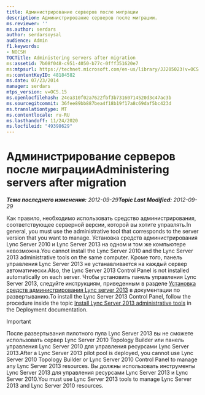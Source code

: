 ```yaml
---
title: Администрирование серверов после миграции
description: Администрирование серверов после миграции.
ms.reviewer: ''
ms.author: serdars
author: serdarsoysal
audience: Admin
f1.keywords:
- NOCSH
TOCTitle: Administering servers after migration
ms:assetid: 7b08f048-c951-4050-b77c-0fff351620e7
ms:mtpsurl: https://technet.microsoft.com/en-us/library/JJ205023(v=OCS.15)
ms:contentKeyID: 48184582
ms.date: 07/23/2014
manager: serdars
mtps_version: v=OCS.15
ms.openlocfilehash: 24ea310f02a7622fbf3b73160714520d3c47ac3b
ms.sourcegitcommit: 36fee89bb887bea4f18b19f17a8c69daf5bc423d
ms.translationtype: MT
ms.contentlocale: ru-RU
ms.lasthandoff: 11/24/2020
ms.locfileid: "49398629"
---
```

# <a name="administering-servers-after-migration"></a><span data-ttu-id="6e695-103">Администрирование серверов после миграции</span><span class="sxs-lookup"><span data-stu-id="6e695-103">Administering servers after migration</span></span>

<div data-xmlns="http://www.w3.org/1999/xhtml">

<div class="topic" data-xmlns="http://www.w3.org/1999/xhtml" data-msxsl="urn:schemas-microsoft-com:xslt" data-cs="https://msdn.microsoft.com/">

<div data-asp="https://msdn2.microsoft.com/asp">



</div>

<div id="mainSection">

<div id="mainBody"><span data-ttu-id="6e695-104">

<span> </span></span><span class="sxs-lookup"><span data-stu-id="6e695-104">

<span> </span></span></span>

<span data-ttu-id="6e695-105">_**Тема последнего изменения:** 2012-09-29_</span><span class="sxs-lookup"><span data-stu-id="6e695-105">_**Topic Last Modified:** 2012-09-29_</span></span>

<span data-ttu-id="6e695-106">Как правило, необходимо использовать средство администрирования, соответствующее серверной версии, которой вы хотите управлять.</span><span class="sxs-lookup"><span data-stu-id="6e695-106">In general, you must use the administrative tool that corresponds to the server version that you want to manage.</span></span> <span data-ttu-id="6e695-107">Установка средств администрирования Lync Server 2010 и Lync Server 2013 на одном и том же компьютере невозможна.</span><span class="sxs-lookup"><span data-stu-id="6e695-107">You cannot install the Lync Server 2010 and the Lync Server 2013 administrative tools on the same computer.</span></span> <span data-ttu-id="6e695-108">Кроме того, панель управления Lync Server 2013 не устанавливается на каждый сервер автоматически.</span><span class="sxs-lookup"><span data-stu-id="6e695-108">Also, the Lync Server 2013 Control Panel is not installed automatically on each server.</span></span> <span data-ttu-id="6e695-109">Чтобы установить панель управления Lync Server 2013, следуйте инструкциям, приведенным в разделе [Установка средств администрирования Lync server 2013](lync-server-2013-install-lync-server-administrative-tools.md) в документации по развертыванию.</span><span class="sxs-lookup"><span data-stu-id="6e695-109">To install the Lync Server 2013 Control Panel, follow the procedure inside the topic [Install Lync Server 2013 administrative tools](lync-server-2013-install-lync-server-administrative-tools.md) in the Deployment documentation.</span></span>

<div>


> [!IMPORTANT]  
> <span data-ttu-id="6e695-110">После развертывания пилотного пула Lync Server 2013 вы не сможете использовать сервер Lync Server 2010 Topology Builder или панель управления Lync Server 2010 для управления ресурсами Lync Server 2013.</span><span class="sxs-lookup"><span data-stu-id="6e695-110">After a Lync Server 2013 pilot pool is deployed, you cannot use Lync Server 2010 Topology Builder or Lync Server 2010 Control Panel to manage any Lync Server 2013 resources.</span></span> <span data-ttu-id="6e695-111">Вы должны использовать инструменты Lync Server 2013 для управления ресурсами Lync Server 2013 и Lync Server 2010.</span><span class="sxs-lookup"><span data-stu-id="6e695-111">You must use Lync Server 2013 tools to manage Lync Server 2013 and Lync Server 2010 resources.</span></span>



<span data-ttu-id="6e695-112"></div>

</div>

<span> </span>

</div>

</div>

</span><span class="sxs-lookup"><span data-stu-id="6e695-112"></div>

</div>

<span> </span>

</div>

</div>

</span></span></div>

